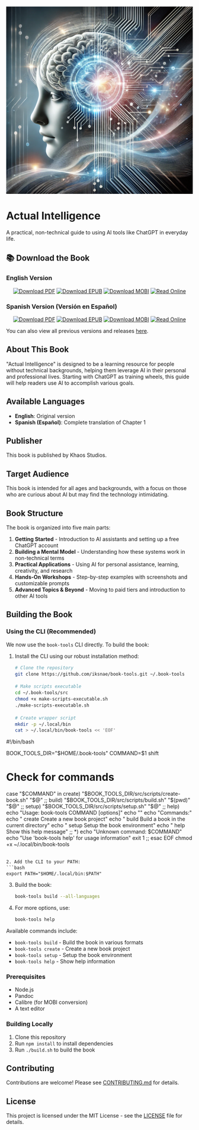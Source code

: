 ![cover](./art/image.png)

# Actual Intelligence

A practical, non-technical guide to using AI tools like ChatGPT in everyday life.

## 📚 Download the Book

### English Version

<div align="center">

[![Download PDF](https://img.shields.io/badge/Download-PDF%20Version-blue?style=for-the-badge&logo=adobe-acrobat-reader)](https://github.com/iksnae/actual-intelligence/releases/latest/download/actual-intelligence.pdf)
[![Download EPUB](https://img.shields.io/badge/Download-EPUB%20Version-green?style=for-the-badge&logo=apple)](https://github.com/iksnae/actual-intelligence/releases/latest/download/actual-intelligence.epub)
[![Download MOBI](https://img.shields.io/badge/Download-Kindle%20Version-orange?style=for-the-badge&logo=amazon)](https://github.com/iksnae/actual-intelligence/releases/latest/download/actual-intelligence.mobi)
[![Read Online](https://img.shields.io/badge/Read-Web%20Version-purple?style=for-the-badge&logo=html5)](https://iksnae.github.io/actual-intelligence/)

</div>

### Spanish Version (Versión en Español)

<div align="center">

[![Download PDF](https://img.shields.io/badge/Descargar-Versión%20PDF-blue?style=for-the-badge&logo=adobe-acrobat-reader)](https://github.com/iksnae/actual-intelligence/releases/latest/download/inteligencia-real.pdf)
[![Download EPUB](https://img.shields.io/badge/Descargar-Versión%20EPUB-green?style=for-the-badge&logo=apple)](https://github.com/iksnae/actual-intelligence/releases/latest/download/inteligencia-real.epub)
[![Download MOBI](https://img.shields.io/badge/Descargar-Versión%20Kindle-orange?style=for-the-badge&logo=amazon)](https://github.com/iksnae/actual-intelligence/releases/latest/download/inteligencia-real.mobi)
[![Read Online](https://img.shields.io/badge/Leer-Versión%20Web-purple?style=for-the-badge&logo=html5)](https://iksnae.github.io/actual-intelligence/es/)

</div>

You can also view all previous versions and releases [here](https://github.com/iksnae/actual-intelligence/releases).

## About This Book

"Actual Intelligence" is designed to be a learning resource for people without technical backgrounds, helping them leverage AI in their personal and professional lives. Starting with ChatGPT as training wheels, this guide will help readers use AI to accomplish various goals.

## Available Languages

- **English**: Original version
- **Spanish (Español)**: Complete translation of Chapter 1

## Publisher

This book is published by Khaos Studios.

## Target Audience

This book is intended for all ages and backgrounds, with a focus on those who are curious about AI but may find the technology intimidating.

## Book Structure

The book is organized into five main parts:

1. **Getting Started** - Introduction to AI assistants and setting up a free ChatGPT account
2. **Building a Mental Model** - Understanding how these systems work in non-technical terms
3. **Practical Applications** - Using AI for personal assistance, learning, creativity, and research
4. **Hands-On Workshops** - Step-by-step examples with screenshots and customizable prompts
5. **Advanced Topics & Beyond** - Moving to paid tiers and introduction to other AI tools

## Building the Book

### Using the CLI (Recommended)

We now use the `book-tools` CLI directly. To build the book:

1. Install the CLI using our robust installation method:
   ```bash
   # Clone the repository
   git clone https://github.com/iksnae/book-tools.git ~/.book-tools
   
   # Make scripts executable
   cd ~/.book-tools/src
   chmod +x make-scripts-executable.sh
   ./make-scripts-executable.sh
   
   # Create wrapper script
   mkdir -p ~/.local/bin
   cat > ~/.local/bin/book-tools << 'EOF'
#!/bin/bash

BOOK_TOOLS_DIR="$HOME/.book-tools"
COMMAND=$1
shift

# Check for commands
case "$COMMAND" in
  create)
    "$BOOK_TOOLS_DIR/src/scripts/create-book.sh" "$@"
    ;;
  build)
    "$BOOK_TOOLS_DIR/src/scripts/build.sh" "$(pwd)" "$@"
    ;;
  setup)
    "$BOOK_TOOLS_DIR/src/scripts/setup.sh" "$@"
    ;;
  help)
    echo "Usage: book-tools COMMAND [options]"
    echo ""
    echo "Commands:"
    echo "  create    Create a new book project"
    echo "  build     Build a book in the current directory"
    echo "  setup     Setup the book environment"
    echo "  help      Show this help message"
    ;;
  *)
    echo "Unknown command: $COMMAND"
    echo "Use 'book-tools help' for usage information"
    exit 1
    ;;
esac
EOF
   chmod +x ~/.local/bin/book-tools
   ```

2. Add the CLI to your PATH:
   ```bash
   export PATH="$HOME/.local/bin:$PATH"
   ```

3. Build the book:
   ```bash
   book-tools build --all-languages
   ```

4. For more options, use:
   ```bash
   book-tools help
   ```

Available commands include:
- `book-tools build` - Build the book in various formats
- `book-tools create` - Create a new book project
- `book-tools setup` - Setup the book environment
- `book-tools help` - Show help information

### Prerequisites

- Node.js
- Pandoc
- Calibre (for MOBI conversion)
- A text editor

### Building Locally

1. Clone this repository
2. Run `npm install` to install dependencies
3. Run `./build.sh` to build the book

## Contributing

Contributions are welcome! Please see [CONTRIBUTING.md](CONTRIBUTING.md) for details.

## License

This project is licensed under the MIT License - see the [LICENSE](LICENSE) file for details.

